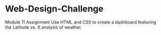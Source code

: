 # Web-Design-Challenge
Module 11 Assignment 
Use HTML and CSS to create a dashboard featuring the Latitude vs. X analysis of weather.
